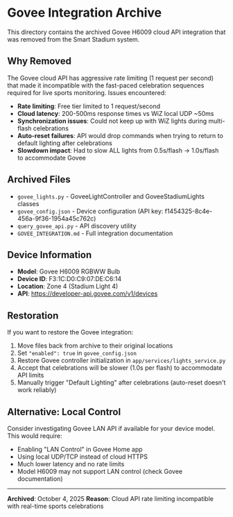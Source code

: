 # Govee Integration Archive

This directory contains the archived Govee H6009 cloud API integration that was removed from the Smart Stadium system.

## Why Removed

The Govee cloud API has aggressive rate limiting (1 request per second) that made it incompatible with the fast-paced celebration sequences required for live sports monitoring. Issues encountered:

- **Rate limiting**: Free tier limited to 1 request/second
- **Cloud latency**: 200-500ms response times vs WiZ local UDP ~50ms
- **Synchronization issues**: Could not keep up with WiZ lights during multi-flash celebrations
- **Auto-reset failures**: API would drop commands when trying to return to default lighting after celebrations
- **Slowdown impact**: Had to slow ALL lights from 0.5s/flash → 1.0s/flash to accommodate Govee

## Archived Files

- `govee_lights.py` - GoveeLightController and GoveeStadiumLights classes
- `govee_config.json` - Device configuration (API key: f1454325-8c4e-456a-9f36-1954a45c762c)
- `query_govee_api.py` - API discovery utility
- `GOVEE_INTEGRATION.md` - Full integration documentation

## Device Information

- **Model**: Govee H6009 RGBWW Bulb
- **Device ID**: F3:1C:D0:C9:07:DE:C6:14
- **Location**: Zone 4 (Stadium Light 4)
- **API**: https://developer-api.govee.com/v1/devices

## Restoration

If you want to restore the Govee integration:

1. Move files back from archive to their original locations
2. Set `"enabled": true` in `govee_config.json`
3. Restore Govee controller initialization in `app/services/lights_service.py`
4. Accept that celebrations will be slower (1.0s per flash) to accommodate API limits
5. Manually trigger "Default Lighting" after celebrations (auto-reset doesn't work reliably)

## Alternative: Local Control

Consider investigating Govee LAN API if available for your device model. This would require:
- Enabling "LAN Control" in Govee Home app
- Using local UDP/TCP instead of cloud HTTPS
- Much lower latency and no rate limits
- Model H6009 may not support LAN control (check Govee documentation)

---

**Archived**: October 4, 2025
**Reason**: Cloud API rate limiting incompatible with real-time sports celebrations
